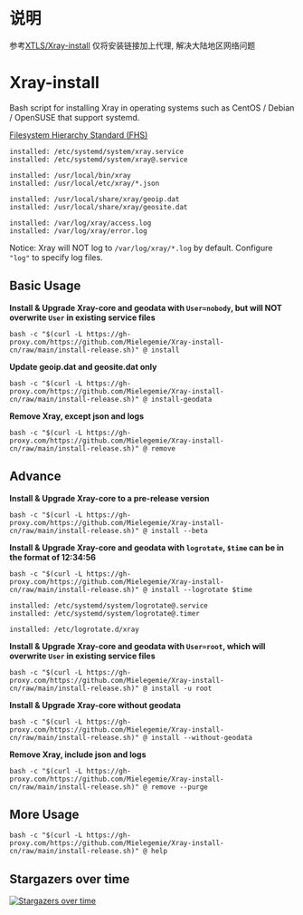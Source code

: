 # 说明

参考[XTLS/Xray-install](https://mirror.ghproxy.com/https://github.com/Mielegemie/Xray-install)
仅将安装链接加上代理, 解决大陆地区网络问题

# Xray-install

Bash script for installing Xray in operating systems such as CentOS / Debian / OpenSUSE that support systemd.

[Filesystem Hierarchy Standard (FHS)](https://en.wikipedia.org/wiki/Filesystem_Hierarchy_Standard)

```
installed: /etc/systemd/system/xray.service
installed: /etc/systemd/system/xray@.service

installed: /usr/local/bin/xray
installed: /usr/local/etc/xray/*.json

installed: /usr/local/share/xray/geoip.dat
installed: /usr/local/share/xray/geosite.dat

installed: /var/log/xray/access.log
installed: /var/log/xray/error.log
```

Notice: Xray will NOT log to `/var/log/xray/*.log` by default. Configure `"log"` to specify log files.

## Basic Usage

**Install & Upgrade Xray-core and geodata with `User=nobody`, but will NOT overwrite `User` in existing service files**

```
bash -c "$(curl -L https://gh-proxy.com/https://github.com/Mielegemie/Xray-install-cn/raw/main/install-release.sh)" @ install
```

**Update geoip.dat and geosite.dat only**

```
bash -c "$(curl -L https://gh-proxy.com/https://github.com/Mielegemie/Xray-install-cn/raw/main/install-release.sh)" @ install-geodata
```

**Remove Xray, except json and logs**

```
bash -c "$(curl -L https://gh-proxy.com/https://github.com/Mielegemie/Xray-install-cn/raw/main/install-release.sh)" @ remove
```

## Advance

**Install & Upgrade Xray-core to a pre-release version**

```
bash -c "$(curl -L https://gh-proxy.com/https://github.com/Mielegemie/Xray-install-cn/raw/main/install-release.sh)" @ install --beta
```

**Install & Upgrade Xray-core and geodata with `logrotate`, `$time` can be in the format of 12:34:56**

```
bash -c "$(curl -L https://gh-proxy.com/https://github.com/Mielegemie/Xray-install-cn/raw/main/install-release.sh)" @ install --logrotate $time
```

```
installed: /etc/systemd/system/logrotate@.service
installed: /etc/systemd/system/logrotate@.timer

installed: /etc/logrotate.d/xray
```

**Install & Upgrade Xray-core and geodata with `User=root`, which will overwrite `User` in existing service files**

```
bash -c "$(curl -L https://gh-proxy.com/https://github.com/Mielegemie/Xray-install-cn/raw/main/install-release.sh)" @ install -u root
```

**Install & Upgrade Xray-core without geodata**

```
bash -c "$(curl -L https://gh-proxy.com/https://github.com/Mielegemie/Xray-install-cn/raw/main/install-release.sh)" @ install --without-geodata
```

**Remove Xray, include json and logs**

```
bash -c "$(curl -L https://gh-proxy.com/https://github.com/Mielegemie/Xray-install-cn/raw/main/install-release.sh)" @ remove --purge
```

## More Usage

```
bash -c "$(curl -L https://gh-proxy.com/https://github.com/Mielegemie/Xray-install-cn/raw/main/install-release.sh)" @ help
```

## Stargazers over time

[![Stargazers over time](https://starchart.cc/XTLS/Xray-install.svg)](https://starchart.cc/XTLS/Xray-install)
